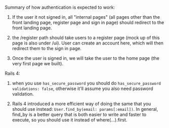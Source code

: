 Summary of how authentication is expected to work:

1) If the user it not signed in, all "internal pages" (all pages other than the front landing page, 
   register page and sign in page) should redirect to the front landing page.

2) the /register path should take users to a register page (mock up of this page is also under /ui).
   User can create an account here, which will then redirect them to the sign in page.

3) Once the user is signed in, we will take the user to the home page (the very first page we built).

Rails 4:
1. when you use `has_secure_password` you should do `has_secure_password validations: false`, 
   otherwise it'll assume you also need password validation.

2. Rails 4 introduced a more efficient way of doing the same that you should use instead: 
   `User.find_by(email: params[:email])`. 
   In general, find_by is a better query that is both easier to write and faster to execute, 
   so you should use it instead of where(...).first.